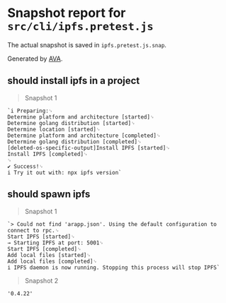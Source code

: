 # Snapshot report for `src/cli/ipfs.pretest.js`

The actual snapshot is saved in `ipfs.pretest.js.snap`.

Generated by [AVA](https://ava.li).

## should install ipfs in a project

> Snapshot 1

    `i Preparing:␊
    Determine platform and architecture [started]␊
    Determine golang distribution [started]␊
    Determine location [started]␊
    Determine platform and architecture [completed]␊
    Determine golang distribution [completed]␊
    [deleted-os-specific-output]Install IPFS [started]␊
    Install IPFS [completed]␊
    ␊
    ✔ Success!␊
    i Try it out with: npx ipfs version`

## should spawn ipfs

> Snapshot 1

    `> Could not find 'arapp.json'. Using the default configuration to connect to rpc.␊
    Start IPFS [started]␊
    → Starting IPFS at port: 5001␊
    Start IPFS [completed]␊
    Add local files [started]␊
    Add local files [completed]␊
    i IPFS daemon is now running. Stopping this process will stop IPFS`

> Snapshot 2

    '0.4.22'
